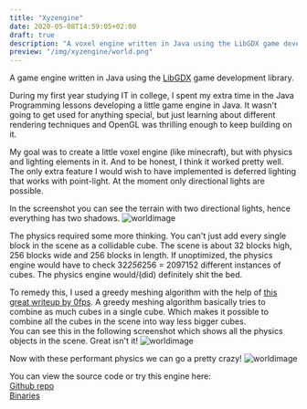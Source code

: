 ```yaml
---
title: "Xyzengine"
date: 2020-05-08T14:59:05+02:00
draft: true
description: "A voxel engine written in Java using the LibGDX game development library."
preview: "/img/xyzengine/world.png"
---
```


A game engine written in Java using the [LibGDX](https://libgdx.badlogicgames.com) game development library.

During my first year studying IT in college, I spent my extra time in the Java Programming lessons developing
a little game engine in Java. It wasn't going to get used for anything special, but just learning about different
rendering techniques and OpenGL was thrilling enough to keep building on it.

My goal was to create a little voxel engine (like minecraft), but with physics and lighting elements in it.
And to be honest, I think it worked pretty well. The only extra feature I would wish to have implemented is deferred lighting that works with point-light.
At the moment only directional lights are possible.

In the screenshot you can see the terrain with two directional lights, hence everything has two shadows.
![worldimage](/img/xyzengine/world.png)

The physics required some more thinking. You can't just add every single block in the scene as a collidable cube.
The scene is about 32 blocks high, 256 blocks wide and 256 blocks in length. If unoptimized, the physics engine would 
have to check 32*256*256 = 2097152 different instances of cubes. The physics engine would/(did) definitely shit the bed.

To remedy this, I used a greedy meshing algorithm with the help of [this great writeup by 0fps](https://0fps.net/2012/06/30/meshing-in-a-minecraft-game/).
A greedy meshing algorithm basically tries to combine as much cubes in a single cube. 
Which makes it possible to combine all the cubes in the scene into way less bigger cubes.  
You can see this in the following screenshot which shows all the physics objects in the scene. Great isn't it!
![worldimage](/img/xyzengine/world_wire.png)

Now with these performant physics we can go a pretty crazy!
![worldimage](/img/xyzengine/physics.png)

You can view the source code or try this engine here:  
[Github repo](https://github.com/angelocarly/xyzEngine)  
[Binaries](https://github.com/angelocarly/xyzEngine/releases)
